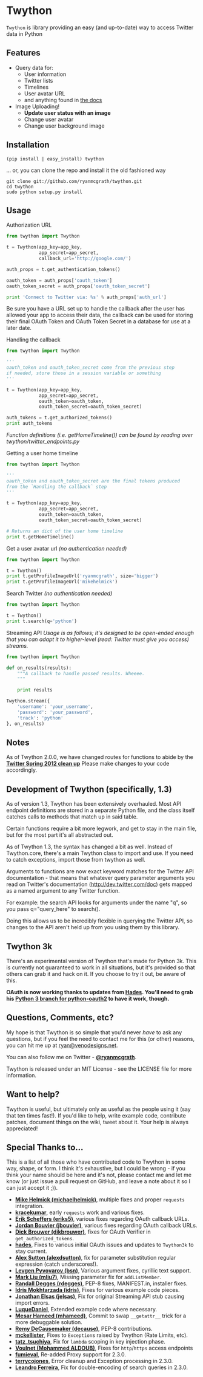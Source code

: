 Twython
=======

```Twython``` is library providing an easy (and up-to-date) way to access Twitter data in Python

Features
--------

* Query data for:
   - User information
   - Twitter lists
   - Timelines
   - User avatar URL
   - and anything found in [the docs](https://dev.twitter.com/docs/api)
* Image Uploading!
   - **Update user status with an image**
   - Change user avatar
   - Change user background image

Installation
------------

    (pip install | easy_install) twython

... or, you can clone the repo and install it the old fashioned way

    git clone git://github.com/ryanmcgrath/twython.git
    cd twython
    sudo python setup.py install

Usage
-----

Authorization URL

```python
from twython import Twython

t = Twython(app_key=app_key,
            app_secret=app_secret,
            callback_url='http://google.com/')

auth_props = t.get_authentication_tokens()

oauth_token = auth_props['oauth_token']
oauth_token_secret = auth_props['oauth_token_secret']

print 'Connect to Twitter via: %s' % auth_props['auth_url']
```

Be sure you have a URL set up to handle the callback after the user has allowed your app to access their data, the callback can be used for storing their final OAuth Token and OAuth Token Secret in a database for use at a later date.

Handling the callback

```python
from twython import Twython

'''
oauth_token and oauth_token_secret come from the previous step
if needed, store those in a session variable or something
'''

t = Twython(app_key=app_key,
            app_secret=app_secret,
            oauth_token=oauth_token,
            oauth_token_secret=oauth_token_secret)

auth_tokens = t.get_authorized_tokens()
print auth_tokens
```

*Function definitions (i.e. getHomeTimeline()) can be found by reading over twython/twitter_endpoints.py*

Getting a user home timeline

```python
from twython import Twython

'''
oauth_token and oauth_token_secret are the final tokens produced
from the `Handling the callback` step
'''

t = Twython(app_key=app_key,
            app_secret=app_secret,
            oauth_token=oauth_token,
            oauth_token_secret=oauth_token_secret)

# Returns an dict of the user home timeline
print t.getHomeTimeline()
```

Get a user avatar url *(no authentication needed)*

```python
from twython import Twython

t = Twython()
print t.getProfileImageUrl('ryanmcgrath', size='bigger')
print t.getProfileImageUrl('mikehelmick')
```

Search Twitter *(no authentication needed)*

```python
from twython import Twython

t = Twython()
print t.search(q='python')
```

Streaming API
*Usage is as follows; it's designed to be open-ended enough that you can adapt it to higher-level (read: Twitter must give you access)
streams.*

```python
from twython import Twython

def on_results(results):
    """A callback to handle passed results. Wheeee.
    """

    print results

Twython.stream({
    'username': 'your_username',
    'password': 'your_password',
    'track': 'python'
}, on_results)
```

Notes
-----
As of Twython 2.0.0, we have changed routes for functions to abide by the **[Twitter Spring 2012 clean up](https://dev.twitter.com/docs/deprecations/spring-2012)** Please make changes to your code accordingly.

Development of Twython (specifically, 1.3)
------------------------------------------
As of version 1.3, Twython has been extensively overhauled. Most API endpoint definitions are stored
in a separate Python file, and the class itself catches calls to methods that match up in said table.

Certain functions require a bit more legwork, and get to stay in the main file, but for the most part
it's all abstracted out.

As of Twython 1.3, the syntax has changed a bit as well. Instead of Twython.core, there's a main
Twython class to import and use. If you need to catch exceptions, import those from twython as well.

Arguments to functions are now exact keyword matches for the Twitter API documentation - that means that
whatever query parameter arguments you read on Twitter's documentation (http://dev.twitter.com/doc) gets mapped
as a named argument to any Twitter function.

For example: the search API looks for arguments under the name "q", so you pass q="query_here" to search().

Doing this allows us to be incredibly flexible in querying the Twitter API, so changes to the API aren't held up
from you using them by this library.

Twython 3k
----------
There's an experimental version of Twython that's made for Python 3k. This is currently not guaranteed to
work in all situations, but it's provided so that others can grab it and hack on it.
If you choose to try it out, be aware of this.

**OAuth is now working thanks to updates from [Hades](https://github.com/hades). You'll need to grab
his [Python 3 branch for python-oauth2](https://github.com/hades/python-oauth2/tree/python3) to have it work, though.**

Questions, Comments, etc?
-------------------------
My hope is that Twython is so simple that you'd never *have* to ask any questions, but if you feel the need to contact me for this (or other) reasons, you can hit me up
at ryan@venodesigns.net.

You can also follow me on Twitter - **[@ryanmcgrath](http://twitter.com/ryanmcgrath)**.

Twython is released under an MIT License - see the LICENSE file for more information.

Want to help?
-------------
Twython is useful, but ultimately only as useful as the people using it (say that ten times fast!). If you'd like to help, write example code, contribute patches, document things on the wiki, tweet about it. Your help is always appreciated!


Special Thanks to...
-----------------------------------------------------------------------------------------------------
This is a list of all those who have contributed code to Twython in some way, shape, or form. I think it's
exhaustive, but I could be wrong - if you think your name should be here and it's not, please contact
me and let me know (or just issue a pull request on GitHub, and leave a note about it so I can just accept it ;)).

- **[Mike Helmick (michaelhelmick)](https://github.com/michaelhelmick)**, multiple fixes and proper `requests` integration.  
- **[kracekumar](https://github.com/kracekumar)**, early `requests` work and various fixes.  
- **[Erik Scheffers (eriks5)](https://github.com/eriks5)**, various fixes regarding OAuth callback URLs.  
- **[Jordan Bouvier (jbouvier)](https://github.com/jbouvier)**, various fixes regarding OAuth callback URLs.  
- **[Dick Brouwer (dikbrouwer)](https://github.com/dikbrouwer)**, fixes for OAuth Verifier in `get_authorized_tokens`.  
- **[hades](https://github.com/hades)**, Fixes to various initial OAuth issues and updates to `Twython3k` to stay current.  
- **[Alex Sutton (alexdsutton)](https://github.com/alexsdutton/twython/)**, fix for parameter substitution regular expression (catch underscores!).  
- **[Levgen Pyvovarov (bsn)](https://github.com/bsn)**, Various argument fixes, cyrillic text support.  
- **[Mark Liu (mliu7)](https://github.com/mliu7)**, Missing parameter fix for `addListMember`.  
- **[Randall Degges (rdegges)](https://github.com/rdegges)**, PEP-8 fixes, MANIFEST.in, installer fixes.  
- **[Idris Mokhtarzada (idris)](https://github.com/idris)**, Fixes for various example code pieces.  
- **[Jonathan Elsas (jelsas)](https://github.com/jelsas)**, Fix for original Streaming API stub causing import errors.  
- **[LuqueDaniel](https://github.com/LuqueDaniel)**, Extended example code where necessary.  
- **[Mesar Hameed (mhameed)](https://github.com/mhameed)**, Commit to swap `__getattr__` trick for a more debuggable solution.  
- **[Remy DeCausemaker (decause)](https://github.com/decause)**, PEP-8 contributions.  
- **[mckellister](https://github.com/mckellister)**, Fixes to `Exception`s raised by Twython (Rate Limits, etc).  
- **[tatz_tsuchiya](http://d.hatena.ne.jp/tatz_tsuchiya/20120115/1326623451)**, Fix for `lambda` scoping in key injection phase.  
- **[Voulnet (Mohammed ALDOUB)](https://github.com/Voulnet)**, Fixes for `http`/`https` access endpoints  
- **[fumieval](https://github.com/fumieval)**, Re-added Proxy support for 2.3.0.  
- **[terrycojones](https://github.com/terrycojones)**, Error cleanup and Exception processing in 2.3.0.  
- **[Leandro Ferreira](https://github.com/leandroferreira)**, Fix for double-encoding of search queries in 2.3.0.  
